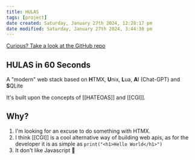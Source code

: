 ```yaml
---
title: HULAS
tags: [project]
date created: Saturday, January 27th 2024, 12:28:17 pm
date modified: Saturday, January 27th 2024, 3:44:30 pm
---
```


[Curious? Take a look at the GitHub repo](https://github.com/wvanlit/hulas-stack/)

## HULAS in 60 Seconds

A "modern" web stack based on **H**TMX, **U**nix, **L**ua, **A**I (Chat-GPT) and **S**QLite

It's built upon the concepts of [[HATEOAS]] and [[CGI]].

## Why?

1. I'm looking for an excuse to do something with HTMX.
2. I think [[CGI]] is a cool alternative way of building web apis, as for the developer it is as simple as `print("<h1>Hello World</h1>")`
3. It don't like Javascript 😬
